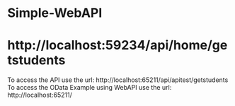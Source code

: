 # Simple-WebAPI
# http://localhost:59234/api/home/getstudents

To access the API use the url: http://localhost:65211/api/apitest/getstudents
To access the OData Example using WebAPI use the url: http://localhost:65211/